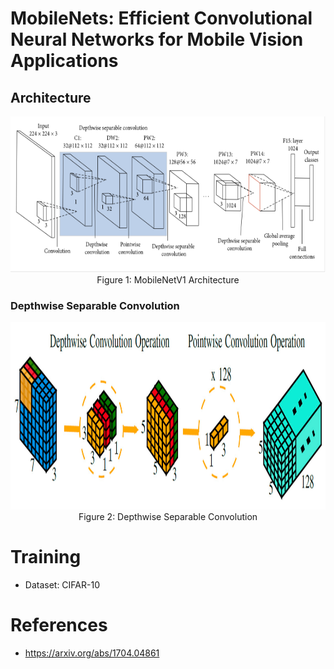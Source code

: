 # MobileNets: Efficient Convolutional Neural Networks for Mobile Vision Applications

## Architecture

<div align="center">

  <img alt="MobileNetV1" src="./assets/MobileNetV1.png" width=800 height=250/>
  <br/>
  <figcaption>Figure 1: MobileNetV1 Architecture</figcaption>

</div>

### Depthwise Separable Convolution

<div align="center">

  <img alt="MobileNetV1" src="./assets/depthwise_conv_ex1.png" width=800 height=300/>
  <br/>
  <figcaption>Figure 2: Depthwise Separable Convolution</figcaption>

</div>

# Training

- Dataset: CIFAR-10 

# References

- https://arxiv.org/abs/1704.04861